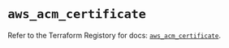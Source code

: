 # `aws_acm_certificate`

Refer to the Terraform Registory for docs: [`aws_acm_certificate`](https://registry.terraform.io/providers/hashicorp/aws/5.17.0/docs/resources/acm_certificate).
